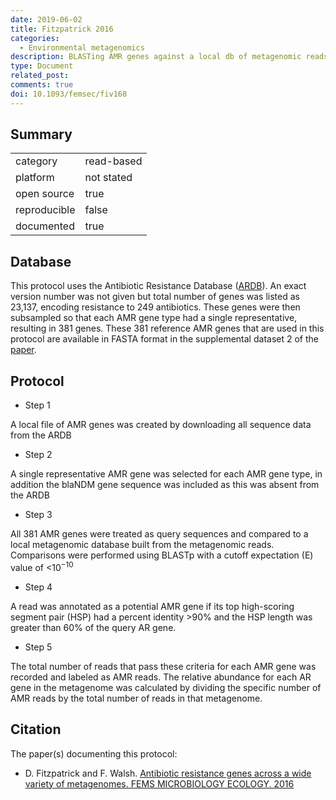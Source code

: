 ```yaml
---
date: 2019-06-02
title: Fitzpatrick 2016
categories:
  - Environmental metagenomics
description: BLASTing AMR genes against a local db of metagenomic reads
type: Document
related_post:
comments: true
doi: 10.1093/femsec/fiv168
---
```


## Summary

|||
|----|----|
|category|read-based|
|platform|not stated|
|open source|true|
|reproducible|false|
|documented|true|


## Database

This protocol uses the Antibiotic Resistance Database ([ARDB](https://ardb.cbcb.umd.edu/)). An exact version number was not given but total number of genes was listed as 23,137, encoding resistance to 249 antibiotics. These genes were then subsampled so that each AMR gene type had a single representative, resulting in 381 genes. These 381 reference AMR genes that are used in this protocol are available in FASTA format in the supplemental dataset 2 of the [paper](https://academic.oup.com/femsec/article/92/2/fiv168/2484737#82440962).


## Protocol

* Step 1

A local file of AMR genes was created by downloading all sequence data from the ARDB

* Step 2

A single representative AMR gene was selected for each AMR gene type, in addition the blaNDM gene sequence was included as this was absent from the ARDB

* Step 3

All 381 AMR genes were treated as query sequences and compared to a local metagenomic database built from the metagenomic reads. Comparisons were performed using BLASTp with a cutoff expectation (E) value of <10<sup>−10</sup>

* Step 4

A read was annotated as a potential AMR gene if its top high-scoring segment pair (HSP) had a percent identity >90% and the HSP length was greater than 60% of the query AR gene.

* Step 5

The total number of reads that pass these criteria for each AMR gene was recorded and labeled as AMR reads. The relative abundance for each AR gene in the metagenome was calculated by dividing the specific number of AMR reads by the total number of reads in that metagenome.


## Citation

The paper(s) documenting this protocol:

* D. Fitzpatrick and F. Walsh. [Antibiotic resistance genes across a wide variety of metagenomes. FEMS MICROBIOLOGY ECOLOGY. 2016](https://academic.oup.com/femsec/article/92/2/fiv168/2484737)
